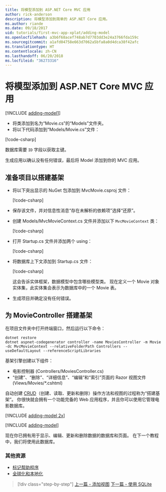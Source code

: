 ```yaml
---
title: 将模型添加到 ASP.NET Core MVC 应用
author: rick-anderson
description: 将模型添加到简单的 ASP.NET Core 应用。
ms.author: riande
ms.date: 09/18/2017
uid: tutorials/first-mvc-app-xplat/adding-model
ms.openlocfilehash: a3b6f68acef748ab7d7703dd3e24a3766fda159c
ms.sourcegitcommit: a1afd04758e663d7062a5bfa8a0d4dca38f42afc
ms.translationtype: HT
ms.contentlocale: zh-CN
ms.lasthandoff: 06/20/2018
ms.locfileid: "36273316"
---
```

# <a name="add-a-model-to-an-aspnet-core-mvc-app"></a>将模型添加到 ASP.NET Core MVC 应用

[!INCLUDE [adding-model1](../../includes/mvc-intro/adding-model1.md)]

* 将类添加到名为“Movie.cs”的“Models”文件夹。
* 将以下代码添加到“Models/Movie.cs”文件：

[!code-csharp[](../../tutorials/first-mvc-app/start-mvc/sample/MvcMovie/Models/MovieNoEF.cs?name=snippet_1)]

数据库需要 `ID` 字段以获取主键。 

生成应用以确认没有任何错误，最后将 Model 添加到你的 MVC 应用。

## <a name="prepare-the-project-for-scaffolding"></a>准备项目以搭建基架

- 将以下突出显示的 NuGet 包添加到 MvcMovie.csproj 文件：
             
   [!code-csharp[](start-mvc/sample/MvcMovie/MvcMovie.csproj?highlight=7,10)]

- 保存该文件，并对信息性消息“存在未解析的依赖项”选择“还原”。
- 创建 Models/MvcMovieContext.cs 文件并添加以下 `MvcMovieContext` 类：

   [!code-csharp[](start-mvc/sample/MvcMovie/Models/MvcMovieContext.cs)]
   
- 打开 Startup.cs 文件并添加两个 using：

   [!code-csharp[](start-mvc/sample/MvcMovie/Startup.cs?name=snippet1&highlight=1,2)]

- 将数据库上下文添加到 Startup.cs 文件：

   [!code-csharp[](start-mvc/sample/MvcMovie/Startup.cs?name=snippet2&highlight=6-7)]

  这会告诉实体框架，数据模型中包含哪些模型类。 现在定义一个 Movie 对象实体集，此实体集会表示为数据库中的一个 Movie 表。

- 生成项目并确定没有任何错误。

## <a name="scaffold-the-moviecontroller"></a>为 MovieController 搭建基架

在项目文件夹中打开终端窗口，然后运行以下命令：

```
dotnet restore
dotnet aspnet-codegenerator controller -name MoviesController -m Movie -dc MvcMovieContext --relativeFolderPath Controllers --useDefaultLayout --referenceScriptLibraries 
```
基架引擎创建以下组件：

* 电影控制器 (Controllers/MoviesController.cs)
* “创建”、“删除”、“详细信息”、“编辑”和“索引”页面的 Razor 视图文件 (Views/Movies/\*.cshtml)

自动创建 [CRUD](https://wikipedia.org/wiki/Create,_read,_update_and_delete)（创建、读取、更新和删除）操作方法和视图的过程称为“搭建基架”。 你很快就会拥有一个功能完备的 Web 应用程序，并且你可以使用它管理电影数据库。

[!INCLUDE [adding-model 2x](../../includes/mvc-intro/adding-model2xp.md)]

[!INCLUDE [adding-model](../../includes/mvc-intro/adding-model3.md)]

现在你已拥有用于显示、编辑、更新和删除数据的数据库和页面。 在下一个教程中，我们将使用此数据库。

### <a name="additional-resources"></a>其他资源

* [标记帮助程序](xref:mvc/views/tag-helpers/intro)
* [全球化和本地化](xref:fundamentals/localization)

> [!div class="step-by-step"]
> [上一篇 - 添加视图](adding-view.md)
> [下一篇 - 使用 SQLite](working-with-sql.md)
